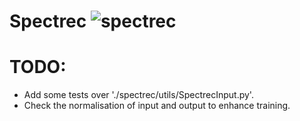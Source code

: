 # Spectrec ![spectrec](https://github.com/schavesgm/spectrec/actions/workflows/python-app.yml/badge.svg)

# TODO:
 - Add some tests over './spectrec/utils/SpectrecInput.py'.
 - Check the normalisation of input and output to enhance training.
